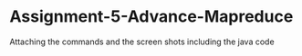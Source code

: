 # Assignment-5-Advance-Mapreduce
Attaching the commands and the screen shots including the java code
